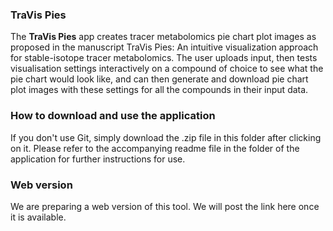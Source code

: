 ### **TraVis Pies** 

The **TraVis Pies** app creates tracer metabolomics pie chart plot images as proposed in the manuscript TraVis Pies: An intuitive visualization approach for stable-isotope tracer metabolomics. The user uploads input, then tests visualisation settings interactively on a compound of choice to see what the pie chart would look like, and can then generate and download pie chart plot images with these settings for all the compounds in their input data. 

### **How to download and use the application**
If you don't use Git, simply download the .zip file in this folder after clicking on it. Please refer to the accompanying readme file in the folder of the application for further instructions for use.

### **Web version**
We are preparing a web version of this tool. We will post the link here once it is available.
